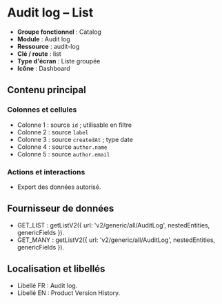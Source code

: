 # Audit log – List

- **Groupe fonctionnel** : Catalog
- **Module** : Audit log
- **Ressource** : audit-log
- **Clé / route** : list
- **Type d'écran** : Liste groupée
- **Icône** : Dashboard

## Contenu principal
### Colonnes et cellules
- Colonne 1 : source `id` ; utilisable en filtre
- Colonne 2 : source `label`
- Colonne 3 : source `createdAt` ; type date
- Colonne 4 : source `author.name`
- Colonne 5 : source `author.email`

### Actions et interactions
- Export des données autorisé.

## Fournisseur de données
- GET_LIST : getListV2({
  url: 'v2/generic/all/AuditLog',
  nestedEntities,
  genericFields
}).
- GET_MANY : getListV2({
  url: 'v2/generic/all/AuditLog',
  nestedEntities,
  genericFields
}).

## Localisation et libellés
- Libellé FR : Audit log.
- Libellé EN : Product Version History.